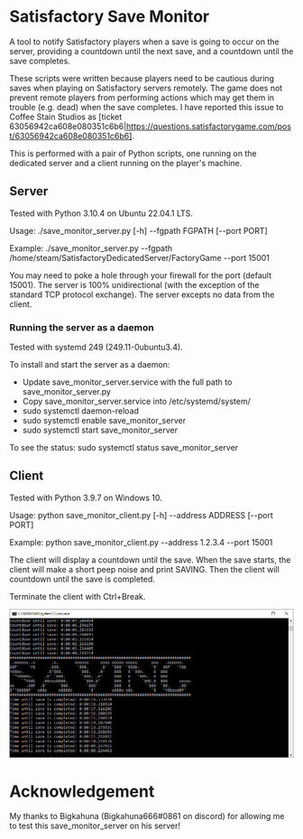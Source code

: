 # Satisfactory Save Monitor
A tool to notify Satisfactory players when a save is going to occur on the server, providing a countdown until the next save, and a countdown until the save completes.

These scripts were written because players need to be cautious during saves when playing on Satisfactory servers remotely.  The game does not prevent remote players from performing actions which may get them in trouble (e.g. dead) when the save completes.  I have reported this issue to Coffee Stain Studios as [ticket 63056942ca608e080351c6b6|https://questions.satisfactorygame.com/post/63056942ca608e080351c6b6].

This is performed with a pair of Python scripts, one running on the dedicated server and a client running on the player's machine.

## Server
Tested with Python 3.10.4 on Ubuntu 22.04.1 LTS.

Usage: ./save_monitor_server.py [-h] --fgpath FGPATH [--port PORT]

Example: ./save_monitor_server.py --fgpath /home/steam/SatisfactoryDedicatedServer/FactoryGame --port 15001

You may need to poke a hole through your firewall for the port (default 15001).
The server is 100% unidirectional (with the exception of the standard TCP protocol exchange).  The server excepts no data from the client.

### Running the server as a daemon
Tested with systemd 249 (249.11-0ubuntu3.4).

To install and start the server as a daemon:
- Update save_monitor_server.service with the full path to save_monitor_server.py
- Copy save_monitor_server.service into /etc/systemd/system/
- sudo systemctl daemon-reload
- sudo systemctl enable save_monitor_server
- sudo systemctl start save_monitor_server

To see the status:  sudo systemctl status save_monitor_server

## Client
Tested with Python 3.9.7 on Windows 10.

Usage: python save_monitor_client.py [-h] --address ADDRESS [--port PORT]

Example: python save_monitor_client.py --address 1.2.3.4 --port 15001

The client will display a countdown until the save.
When the save starts, the client will make a short peep noise and print SAVING.  Then the client will countdown until the save is completed.

Terminate the client with Ctrl+Break.

![Client Screenshot](https://raw.githubusercontent.com/GreyHak/satisfactory_save_monitor/master/client_screenshot.jpg)

# Acknowledgement

My thanks to Bigkahuna (Bigkahuna666#0861 on discord) for allowing me to test this save_monitor_server on his server!
